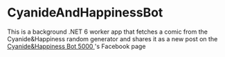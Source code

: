 # CyanideAndHappinessBot

This is a background .NET 6 worker app that fetches a comic from the Cyanide&amp;Happiness random generator and shares it as a new post on the [Cyanide&Happiness Bot 5000
](https://www.facebook.com/cyanideandhappinessbot5000)'s Facebook page
